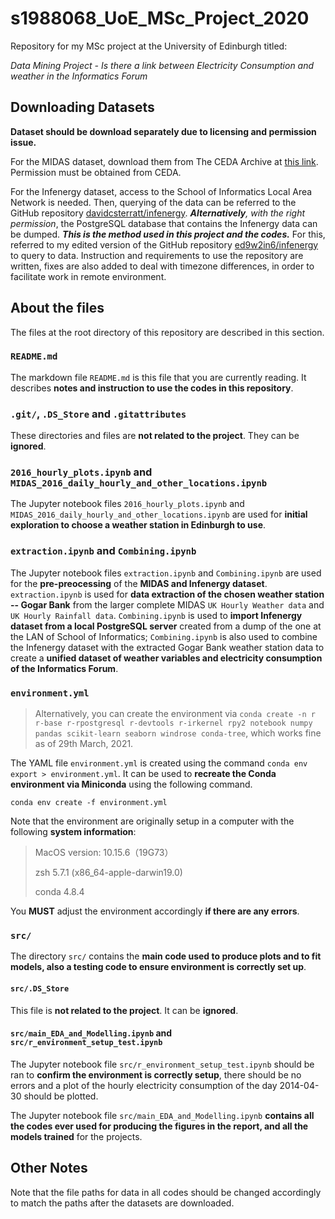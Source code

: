 # s1988068_UoE_MSc_Project_2020
 Repository for my MSc project at the University of Edinburgh titled:

 _Data Mining Project - Is there a link between Electricity Consumption and weather in the Informatics Forum_


## Downloading Datasets

**Dataset should be download separately due to licensing and permission issue.**



For the MIDAS dataset, download them from The CEDA Archive at [this link](https://catalogue.ceda.ac.uk/uuid/220a65615218d5c9cc9e4785a3234bd0).
Permission must be obtained from CEDA.

For the Infenergy dataset, access to the School of Informatics Local Area Network is needed.
Then, querying of the data can be referred to the GitHub repository [davidcsterratt/infenergy](https://github.com/davidcsterratt/infenergy).
_**Alternatively**, with the right permission_, the PostgreSQL database that contains the Infenergy data can be dumped.
_**This is the method used in this project and the codes.**_
For this, referred to my edited version of the GitHub repository [ed9w2in6/infenergy](https://github.com/ed9w2in6/infenergy) to query to data.
Instruction and requirements to use the repository are written, fixes are also added to deal with timezone differences, in order to facilitate work in remote environment.


## About the files

The files at the root directory of this repository are described in this section.

### `README.md`

The markdown file `README.md` is this file that you are currently reading.  It describes **notes and instruction to use the codes in this repository**.

### `.git/`, `.DS_Store` and `.gitattributes`

These directories and files are **not related to the project**.  They can be **ignored**.


### `2016_hourly_plots.ipynb` and `MIDAS_2016_daily_hourly_and_other_locations.ipynb`
The Jupyter notebook files `2016_hourly_plots.ipynb` and `MIDAS_2016_daily_hourly_and_other_locations.ipynb` are used for **initial exploration to choose a weather station in Edinburgh to use**.

### `extraction.ipynb` and `Combining.ipynb`
The Jupyter notebook files `extraction.ipynb` and `Combining.ipynb` are used for the **pre-preocessing** of the **MIDAS and Infenergy dataset**.  `extraction.ipynb` is used for **data extraction of the chosen weather station -- Gogar Bank** from the larger complete MIDAS `UK Hourly Weather data` and `UK Hourly Rainfall data`.  `Combining.ipynb` is used to **import Infenergy dataset from a local PostgreSQL server** created from a dump of the one at the LAN of School of Informatics; `Combining.ipynb` is also used to combine the Infenergy dataset with the extracted Gogar Bank weather station data to create a **unified dataset of weather variables and electricity consumption of the Informatics Forum**.

### `environment.yml`

> Alternatively, you can create the environment via `conda create -n r r-base r-rpostgresql r-devtools r-irkernel rpy2 notebook numpy pandas scikit-learn seaborn windrose conda-tree`, which works fine as of 29th March, 2021.

The YAML file `environment.yml` is created using the command `conda env export > environment.yml`.  It can be used to **recreate the Conda environment via Miniconda** using the following command.
```shell
conda env create -f environment.yml
```
Note that the environment are originally setup in a computer with the following **system information**:

> MacOS version: 10.15.6（19G73）
>
> zsh 5.7.1 (x86_64-apple-darwin19.0)
>
> conda 4.8.4

You **MUST** adjust the environment accordingly **if there are any errors**.

### `src/`

The directory `src/` contains the **main code used to produce plots and to fit models, also a testing code to ensure environment is correctly set up**.

#### `src/.DS_Store`

This file is **not related to the project**.  It can be **ignored**.

#### `src/main_EDA_and_Modelling.ipynb` and `src/r_environment_setup_test.ipynb`

The Jupyter notebook file `src/r_environment_setup_test.ipynb` should be ran to **confirm the environment is correctly setup**, there should be no errors and a plot of the hourly electricity consumption of the day 2014-04-30 should be plotted.

The Jupyter notebook file `src/main_EDA_and_Modelling.ipynb` **contains all the codes ever used for producing the figures in the report, and all the models trained** for the projects.



## Other Notes

Note that the file paths for data in all codes should be changed accordingly to match the paths after the datasets are downloaded.

